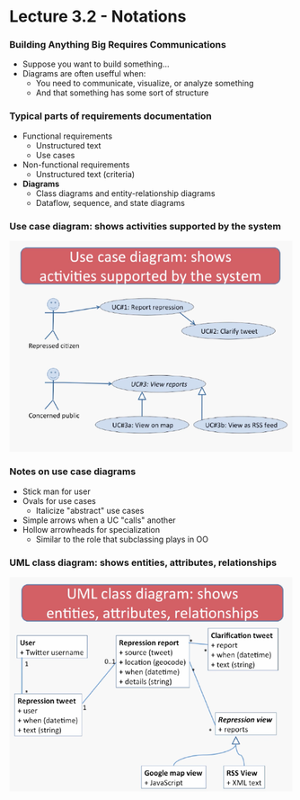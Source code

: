 # Lecture 3.2 - Notations

### Building Anything Big Requires Communications
* Suppose you want to build something...
* Diagrams are often usefful when:
  * You need to communicate, visualize, or analyze something
  * And that something has some sort of structure

### Typical parts of requirements documentation
* Functional requirements
  * Unstructured text 
  * Use cases
* Non-functional requirements
  * Unstructured text (criteria)
* **Diagrams**
  * Class diagrams and entity-relationship diagrams
  * Dataflow, sequence, and state diagrams

### Use case diagram: shows activities supported by the system
![](./images/32_1.png)

### Notes on use case diagrams
* Stick man for user
* Ovals for use cases
  * Italicize "abstract" use cases
* Simple arrows when a UC "calls" another
* Hollow arrowheads for specialization
  * Similar to the role that subclassing plays in OO

### UML class diagram: shows entities, attributes, relationships
![Uml](./images/32_2.png)
